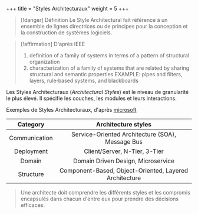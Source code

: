 +++
title = "Styles Architecturaux"
weight = 5
+++

> [!danger] Définition
>  Le Style Architectural fait référence à un ensemble de lignes directrices ou de principes pour la conception et la construction de systèmes logiciels.

> [!affirmation] D'après IEEE
> 1. definition of a family of systems in terms of a pattern of structural organization
> 2. characterization of a family of systems that are related by sharing structural and semantic properties
>  EXAMPLE: pipes and filters, layers, rule‐based systems, and blackboards


Les Styles Architecturaux (_Architectural Styles_) est le niveau de granularité le plus élevé. Il spécifie les couches, les modules et leurs interactions.

Exemples de Styles Architecturaux, d'après [microsoft](https://learn.microsoft.com/en-us/previous-versions/msp-n-p/ee658117(v=pandp.10))

|   Category    |                  Architecture styles                   |
| :-----------: | :----------------------------------------------------: |
| Communication |    Service-Oriented Architecture (SOA), Message Bus    |
|  Deployment   |             Client/Server, N-Tier, 3-Tier              |
|    Domain     |           Domain Driven Design, Microservice           |
|   Structure   | Component-Based, Object-Oriented, Layered Architecture |

> Une architecte doit comprendre les différents styles et les compromis encapsulés dans chacun d'entre eux pour prendre des décisions efficaces.
